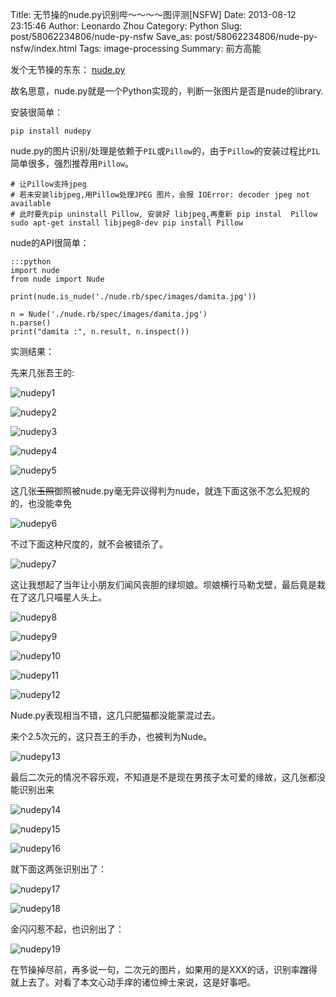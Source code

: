 Title: 无节操的nude.py识别哔～～～～图评测[NSFW]
Date: 2013-08-12 23:15:46
Author: Leonardo Zhou
Category: Python
Slug: post/58062234806/nude-py-nsfw
Save_as: post/58062234806/nude-py-nsfw/index.html
Tags: image-processing 
Summary: 前方高能

发个无节操的东东： [nude.py][]


故名思意，nude.py就是一个Python实现的，判断一张图片是否是nude的library.

安装很简单：

    pip install nudepy

nude.py的图片识别/处理是依赖于`PIL`或`Pillow`的，由于`Pillow`的安装过程比`PIL`简单很多，强烈推荐用`Pillow`。

    # 让Pillow支持jpeg
    # 若未安装libjpeg,用Pillow处理JPEG 图片，会报 IOError: decoder jpeg not available
    # 此时要先pip uninstall Pillow, 安装好 libjpeg,再重新 pip instal  Pillow
    sudo apt-get install libjpeg8-dev pip install Pillow

nude的API很简单：

    :::python
    import nude
    from nude import Nude
    
    print(nude.is_nude('./nude.rb/spec/images/damita.jpg'))
    
    n = Nude('./nude.rb/spec/images/damita.jpg')
    n.parse()
    print("damita :", n.result, n.inspect())

实测结果：


先来几张吾王的:

![nudepy1][]

![nudepy2][]

![nudepy3][]

![nudepy4][]

![nudepy5][]

这几张~~玉照~~御照被nude.py毫无异议得判为nude，就连下面这张不怎么犯规的的，也没能幸免

![nudepy6][]

不过下面这种尺度的，就不会被错杀了。

![nudepy7][]

这让我想起了当年让小朋友们闻风丧胆的绿坝娘。坝娘横行马勒戈壁，最后竟是栽在了这几只喵星人头上。

![nudepy8][]

![nudepy9][]

![nudepy10][]

![nudepy11][]

![nudepy12][]

Nude.py表现相当不错，这几只肥猫都没能蒙混过去。

来个2.5次元的，这只吾王的手办，也被判为Nude。

![nudepy13][]

最后二次元的情况不容乐观，不知道是不是现在男孩子太可爱的缘故，这几张都没能识别出来

![nudepy14][]

![nudepy15][]

![nudepy16][]

就下面这两张识别出了：

![nudepy17][]

![nudepy18][]

金闪闪惹不起，也识别出了：

![nudepy19][]

在节操掉尽前，再多说一句，二次元的图片，如果用的是XXX的话，识别率蹭得就上去了。对看了本文心动手痒的诸位绅士来说，这是好事吧。


  [nude.py]: https://github.com/hhatto/nude.py
  [nudepy1]: http://ww4.sinaimg.cn/large/6c3391c1gw1eefnud176lj20dw0ijn01.jpg
  [nudepy2]: http://ww2.sinaimg.cn/large/6c3391c1gw1eefnvfxncuj206904owel.jpg
  [nudepy3]: http://ww3.sinaimg.cn/large/6c3391c1gw1eefnwh3jgjj207705e0so.jpg
  [nudepy4]: http://ww3.sinaimg.cn/large/6c3391c1gw1eefo1rx5vyj20dm0i7wf4.jpg
  [nudepy5]: http://ww3.sinaimg.cn/large/6c3391c1gw1eefo23dy0cj206b06oa9y.jpg
  [nudepy6]: http://ww3.sinaimg.cn/large/6c3391c1gw1eefo2ie38wj20c10go0w1.jpg
  [nudepy7]: http://ww2.sinaimg.cn/large/6c3391c1gw1eefo2vp9cfj20ao0e8t9c.jpg
  [nudepy8]: http://ww4.sinaimg.cn/large/6c3391c1gw1eefo39ta6kj209f0dcjs2.jpg
  [nudepy9]: http://ww1.sinaimg.cn/large/6c3391c1gw1eefo5l9x5dj20dw0d8t9n.jpg
  [nudepy10]: http://ww4.sinaimg.cn/large/6c3391c1gw1eefo5yg3n3j20dw0afacx.jpg
  [nudepy11]: http://ww1.sinaimg.cn/large/6c3391c1gw1eefo67osgtj20dw0af755.jpg
  [nudepy12]: http://ww2.sinaimg.cn/large/6c3391c1gw1eefo6exmwsj20dw0itgmn.jpg
  [nudepy13]: http://ww3.sinaimg.cn/large/6c3391c1gw1eefo6txssqj20cg0jg402.jpg
  [nudepy14]: http://ww1.sinaimg.cn/large/6c3391c1gw1eefo77220gj20dw07tmxz.jpg
  [nudepy15]: http://ww2.sinaimg.cn/large/6c3391c1gw1eefo7dr55kj20dw07taa4.jpg
  [nudepy16]: http://ww1.sinaimg.cn/large/6c3391c1gw1eefo7o3feej20dw07tdge.jpg
  [nudepy17]: http://ww2.sinaimg.cn/large/6c3391c1gw1eefo7vl7xqj207906yq3u.jpg
  [nudepy18]: http://ww2.sinaimg.cn/large/6c3391c1gw1eefo83gaqaj20dw07tq3h.jpg
  [nudepy19]: http://ww1.sinaimg.cn/large/6c3391c1gw1eefo8le2x0j20dw07tjs0.jpg
